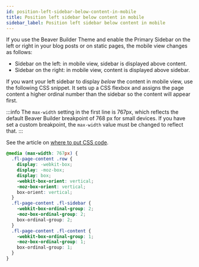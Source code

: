 ```yaml
---
id: position-left-sidebar-below-content-in-mobile
title: Position left sidebar below content in mobile
sidebar_label: Position left sidebar below content in mobile
---
```


If you use the Beaver Builder Theme and enable the Primary Sidebar on the left or right in your blog posts or on static pages, the mobile view changes as follows:

  * Sidebar on the left: in mobile view, sidebar is displayed above content.
  * Sidebar on the right: in mobile view, content is displayed above sidebar.

If you want your left sidebar to display _below_ the content in mobile view, use the following CSS snippet. It sets up a CSS flexbox and assigns the page content a higher ordinal number than the sidebar so the content will appear
first.

:::info
The `max-width` setting in the first line is 767px, which reflects the default Beaver Builder breakpoint of 768 px for small devices. If you have set a custom breakpoint, the `max-width` value must be changed to reflect that.
:::

See the article on [where to put CSS code](/beaver-builder/styles/custom-code.md).

```css
@media (max-width: 767px) {
  .fl-page-content .row {
    display: -webkit-box;
    display: -moz-box;
    display: box;
    -webkit-box-orient: vertical;
    -moz-box-orient: vertical;
    box-orient: vertical;
  }
  .fl-page-content .fl-sidebar {
    -webkit-box-ordinal-group: 2;
    -moz-box-ordinal-group: 2;
    box-ordinal-group: 2;
  }
  .fl-page-content .fl-content {
    -webkit-box-ordinal-group: 1;
    -moz-box-ordinal-group: 1;
    box-ordinal-group: 1;
  }
}
```
